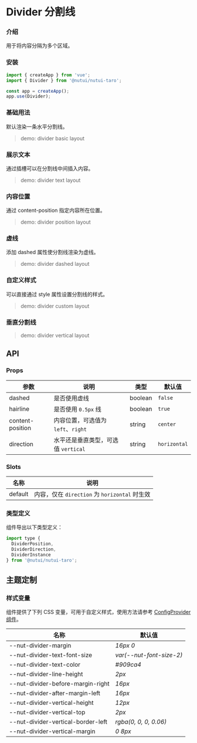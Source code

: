 # Divider 分割线

### 介绍

用于将内容分隔为多个区域。

### 安装

```js
import { createApp } from 'vue';
import { Divider } from '@nutui/nutui-taro';

const app = createApp();
app.use(Divider);
```

### 基础用法

默认渲染一条水平分割线。

> demo: divider basic layout

### 展示文本

通过插槽可以在分割线中间插入内容。

> demo: divider text layout

### 内容位置

通过 content-position 指定内容所在位置。

> demo: divider position layout

### 虚线

添加 dashed 属性使分割线渲染为虚线。

> demo: divider dashed layout

### 自定义样式

可以直接通过 style 属性设置分割线的样式。

> demo: divider custom layout

### 垂直分割线

> demo: divider vertical layout

## API

### Props

| 参数 | 说明 | 类型 | 默认值 |
| --- | --- | --- | --- |
| dashed | 是否使用虚线 | boolean | `false` |
| hairline | 是否使用 `0.5px` 线 | boolean | `true` |
| content-position | 内容位置，可选值为 `left`、`right` | string | `center` |
| direction | 水平还是垂直类型，可选值 `vertical` | string | `horizontal` |

### Slots

| 名称 | 说明 |
| --- | --- |
| default | 内容，仅在 `direction` 为 `horizontal` 时生效 |

### 类型定义

组件导出以下类型定义：

```js
import type {
  DividerPosition,
  DividerDirection,
  DividerInstance
} from '@nutui/nutui-taro';
```

## 主题定制

### 样式变量

组件提供了下列 CSS 变量，可用于自定义样式，使用方法请参考 [ConfigProvider 组件](#/zh-CN/component/configprovider)。

| 名称 | 默认值 |
| --- | --- |
| --nut-divider-margin | _16px 0_ |
| --nut-divider-text-font-size | _var(--nut-font-size-2)_ |
| --nut-divider-text-color | _#909ca4_ |
| --nut-divider-line-height | _2px_ |
| --nut-divider-before-margin-right | _16px_ |
| --nut-divider-after-margin-left | _16px_ |
| --nut-divider-vertical-height | _12px_ |
| --nut-divider-vertical-top | _2px_ |
| --nut-divider-vertical-border-left | _rgba(0, 0, 0, 0.06)_ |
| --nut-divider-vertical-margin | _0 8px_ |
